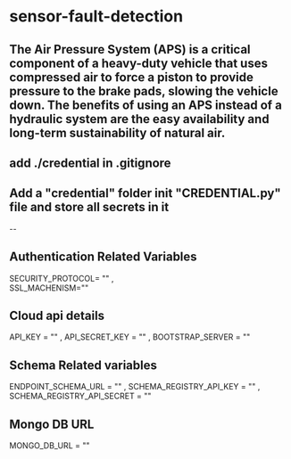 # sensor-fault-detection
The Air Pressure System (APS) is a critical component of a heavy-duty vehicle that uses compressed air to force a piston to provide pressure to the brake pads, slowing the vehicle down. The benefits of using an APS instead of a hydraulic system are the easy availability and long-term sustainability of natural air.
--
## add ./credential in .gitignore
## Add a "credential" folder init "CREDENTIAL.py" file and store all secrets in it

--
## Authentication Related Variables
SECURITY_PROTOCOL= ""  ,  
SSL_MACHENISM=""


## Cloud api details
API_KEY = ""   , 
API_SECRET_KEY = ""   , 
BOOTSTRAP_SERVER = ""     


## Schema Related variables
ENDPOINT_SCHEMA_URL  = ""    , 
SCHEMA_REGISTRY_API_KEY = ""    , 
SCHEMA_REGISTRY_API_SECRET = ""


## Mongo DB URL
MONGO_DB_URL = ""